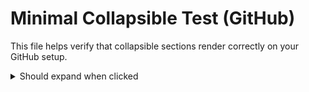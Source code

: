 # Minimal Collapsible Test (GitHub)

This file helps verify that collapsible sections render correctly on your GitHub setup.

<details>
  <summary>Should expand when clicked</summary>

If you can read this paragraph after clicking, collapsible sections work in your renderer.

- Bullet 1
- Bullet 2

</details>
